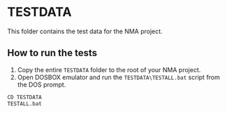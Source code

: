 # TESTDATA

This folder contains the test data for the NMA project.

## How to run the tests

1. Copy the entire `TESTDATA` folder to the root of your NMA project.
2. Open DOSBOX emulator and run the `TESTDATA\TESTALL.bat` script from the DOS prompt.

```bash
CD TESTDATA
TESTALL.bat
```
